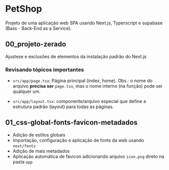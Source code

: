 # PetShop

Projeto de uma aplicação web SPA usando Next.js, Typerscript e supabase (Bass - Back-End as a Service).

## 00_projeto-zerado

Ajustese e exclusões de elementos da instalação padrão do Next.js

### Revisando tópicos importantes

- `src/app/page.tsx`: Página principal (index, home). Obs.: o nome do arquivo **precisa ser** `page.tsx`, mas o nome interno (na função) pode ser qualquer um.

- `src/app/layout.tsx`: componente/arquivo especial que define a estrutura padrão (layout) para todas as páginas.

## 01_css-global-fonts-favicon-metadados

- Adição de estilos globais
- Importação, configuração e aplicação de fonts da web usando `next/fonts`
- Adição de mais metadados
- Aplicação automática de favicon adicionando arquivo `icon.png` direto na pasta `app`